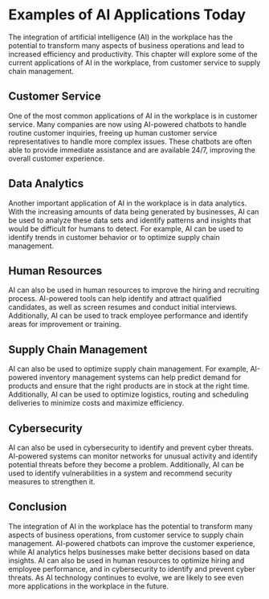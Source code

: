 Examples of AI Applications Today
==================================================================================

The integration of artificial intelligence (AI) in the workplace has the potential to transform many aspects of business operations and lead to increased efficiency and productivity. This chapter will explore some of the current applications of AI in the workplace, from customer service to supply chain management.

Customer Service
----------------

One of the most common applications of AI in the workplace is in customer service. Many companies are now using AI-powered chatbots to handle routine customer inquiries, freeing up human customer service representatives to handle more complex issues. These chatbots are often able to provide immediate assistance and are available 24/7, improving the overall customer experience.

Data Analytics
--------------

Another important application of AI in the workplace is in data analytics. With the increasing amounts of data being generated by businesses, AI can be used to analyze these data sets and identify patterns and insights that would be difficult for humans to detect. For example, AI can be used to identify trends in customer behavior or to optimize supply chain management.

Human Resources
---------------

AI can also be used in human resources to improve the hiring and recruiting process. AI-powered tools can help identify and attract qualified candidates, as well as screen resumes and conduct initial interviews. Additionally, AI can be used to track employee performance and identify areas for improvement or training.

Supply Chain Management
-----------------------

AI can also be used to optimize supply chain management. For example, AI-powered inventory management systems can help predict demand for products and ensure that the right products are in stock at the right time. Additionally, AI can be used to optimize logistics, routing and scheduling deliveries to minimize costs and maximize efficiency.

Cybersecurity
-------------

AI can also be used in cybersecurity to identify and prevent cyber threats. AI-powered systems can monitor networks for unusual activity and identify potential threats before they become a problem. Additionally, AI can be used to identify vulnerabilities in a system and recommend security measures to strengthen it.

Conclusion
----------

The integration of AI in the workplace has the potential to transform many aspects of business operations, from customer service to supply chain management. AI-powered chatbots can improve the customer experience, while AI analytics helps businesses make better decisions based on data insights. AI can also be used in human resources to optimize hiring and employee performance, and in cybersecurity to identify and prevent cyber threats. As AI technology continues to evolve, we are likely to see even more applications in the workplace in the future.

